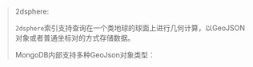 > 2dsphere:
>
> `2dsphere`索引支持查询在一个类地球的球面上进行几何计算，以GeoJSON对象或者普通坐标对的方式存储数据。
>
> MongoDB内部支持多种GeoJson对象类型：


